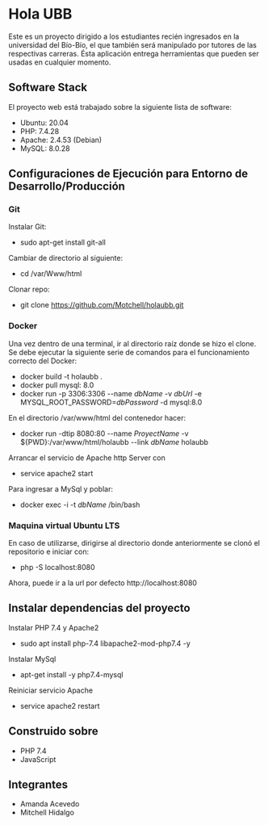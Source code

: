 
# Hola UBB

Este es un proyecto dirigido a los estudiantes recién ingresados
en la universidad del Bío-Bío, el que también será manipulado por
tutores de las respectivas carreras. Ésta aplicación entrega herramientas
que pueden ser usadas en cualquier momento.



## Software Stack

El proyecto web está trabajado sobre la siguiente lista de software:

- Ubuntu: 20.04
- PHP: 7.4.28 
- Apache: 2.4.53 (Debian)
- MySQL: 8.0.28


## Configuraciones de Ejecución para Entorno de Desarrollo/Producción
### Git

Instalar Git:

* sudo apt-get install git-all 

Cambiar de directorio al siguiente:

* cd /var/Www/html

Clonar repo:

* git clone https://github.com/Motchell/holaubb.git

### Docker

Una vez dentro de una terminal, ir al directorio raíz donde 
se hizo el clone. Se debe ejecutar la siguiente serie de comandos para el
funcionamiento correcto del Docker:

* docker build -t holaubb .
* docker pull mysql: 8.0
* docker run -p 3306:3306 --name *dbName* -v *dbUrl* -e MYSQL_ROOT_PASSWORD=*dbPassword* -d mysql:8.0

En el directorio /var/www/html del contenedor hacer:

* docker run -dtip 8080:80 --name *ProyectName* -v ${PWD}:/var/www/html/holaubb --link *dbName* holaubb

Arrancar el servicio de Apache http Server con

* service apache2 start

Para ingresar a MySql y poblar:

* docker exec -i -t *dbName* /bin/bash

### Maquina virtual Ubuntu LTS

En caso de utilizarse, dirigirse al directorio donde anteriormente se clonó el repositorio e iniciar con:

* php -S localhost:8080

Ahora, puede ir a la url por defecto http://localhost:8080

## Instalar dependencias del proyecto

Instalar PHP 7.4 y Apache2

* sudo apt install php-7.4 libapache2-mod-php7.4 -y

Instalar MySql

* apt-get install -y php7.4-mysql

Reiniciar servicio Apache

* service apache2 restart

## Construido sobre
* PHP 7.4
* JavaScript

## Integrantes
* Amanda Acevedo
* Mitchell Hidalgo